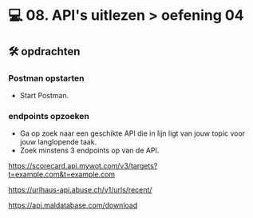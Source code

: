 # 💻 08. API's uitlezen > oefening 04

## 🛠️ opdrachten

### Postman opstarten

 - Start Postman.

### endpoints opzoeken

 - Ga op zoek naar een geschikte API die in lijn ligt van jouw topic voor jouw langlopende taak.
 - Zoek minstens 3 endpoints op van de API.

 https://scorecard.api.mywot.com/v3/targets?t=example.com&t=example.com

 https://urlhaus-api.abuse.ch/v1/urls/recent/

 https://api.maldatabase.com/download